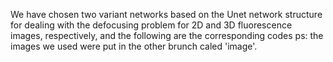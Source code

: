 We have chosen two variant networks based on the Unet network structure for dealing with the defocusing problem for 2D and 3D fluorescence images, respectively, and the following are the corresponding codes
ps: the images we used were put in the other brunch caled 'image'.
